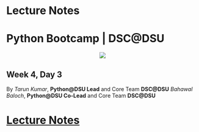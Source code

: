 # Lecture Notes

# Python Bootcamp | DSC@DSU

<p align="center"><img src="../../banner.jpg"></img></p>

## Week 4, Day 3

By _Tarun Kumar_, **Python@DSU Lead** and Core Team **DSC@DSU**
_Bahawal Baloch_, **Python@DSU Co-Lead** and Core Team **DSC@DSU**

# [Lecture Notes](presentation.pdf)
